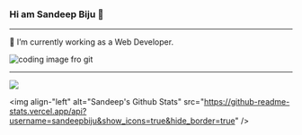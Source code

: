 ### Hi am Sandeep Biju 👋
<hr>
🔭 I’m currently working as a Web Developer.

![coding image fro git](https://user-images.githubusercontent.com/74004559/148689883-17662486-5bd8-43d8-8408-a7a1508a4fa3.jpg)

<hr>

![](https://komarev.com/ghpvc/?username=sandeepbiju)

<img align-"left" alt="Sandeep's Github Stats" src="https://github-readme-stats.vercel.app/api?username=sandeepbiju&show_icons=true&hide_border=true" />


<!--
**sandeepbiju/sandeepbiju** is a ✨ _special_ ✨ repository because its `README.md` (this file) appears on your GitHub profile.

Here are some ideas to get you started:

- 🔭 I’m currently working on ...
- 🌱 I’m currently learning ...
- 👯 I’m looking to collaborate on ...
- 🤔 I’m looking for help with ...
- 💬 Ask me about ...
- 📫 How to reach me: ...
- 😄 Pronouns: ...
- ⚡ Fun fact: ...
-->
